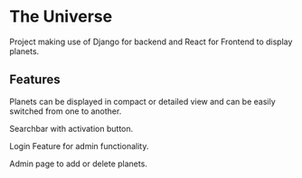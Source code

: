 # The Universe

Project making use of Django for backend and React for Frontend to display planets.

## Features

Planets can be displayed in compact or detailed view and can be easily switched from one to another.

Searchbar with activation button.

Login Feature for admin functionality.

Admin page to add or delete planets.


